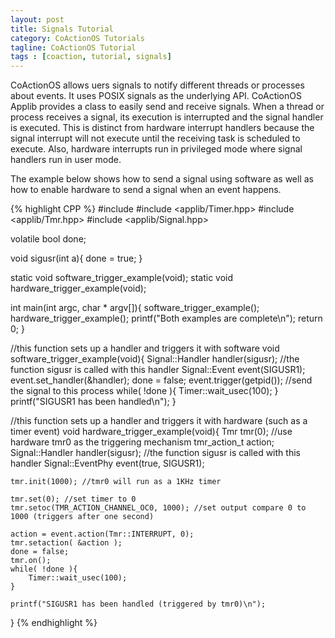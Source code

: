 ```yaml
---
layout: post
title: Signals Tutorial
category: CoActionOS Tutorials
tagline: CoActionOS Tutorial
tags : [coaction, tutorial, signals]
---
```


CoActionOS allows uers signals to notify different threads or processes 
about events.  It uses POSIX signals as the underlying API.  CoActionOS 
Applib provides a class to easily send and receive signals.  When a thread 
or process receives a signal, its execution is interrupted and the signal 
handler is executed.  This is distinct from hardware interrupt handlers 
because the signal interrupt will not execute until the receiving task 
is scheduled to execute.  Also, hardware interrupts run in privileged 
mode where signal handlers run in user mode.

The example below shows how to send a signal using software as well 
as how to enable hardware to send a signal when an event happens.

{% highlight CPP %}
#include <cstdio>
#include <applib/Timer.hpp>
#include <applib/Tmr.hpp>
#include <applib/Signal.hpp>

volatile bool done;

void sigusr(int a){
	done = true;
}

static void software_trigger_example(void);
static void hardware_trigger_example(void);

int main(int argc, char * argv[]){
	software_trigger_example();
	hardware_trigger_example();
	printf("Both examples are complete\n");
	return 0;
}


//this function sets up a handler and triggers it with software
void software_trigger_example(void){
	Signal::Handler handler(sigusr); //the function sigusr is called with this handler
	Signal::Event event(SIGUSR1);
	event.set_handler(&handler);
	done = false;
	event.trigger(getpid()); //send the signal to this process
	while( !done ){
		Timer::wait_usec(100);
	}
	printf("SIGUSR1 has been handled\n");
}

//this function sets up a handler and triggers it with hardware (such as a timer event)
void hardware_trigger_example(void){
	Tmr tmr(0); //use hardware tmr0 as the triggering mechanism
	tmr_action_t action;
	Signal::Handler handler(sigusr); //the function sigusr is called with this handler
	Signal::EventPhy event(true, SIGUSR1);

	tmr.init(1000); //tmr0 will run as a 1KHz timer

	tmr.set(0); //set timer to 0
	tmr.setoc(TMR_ACTION_CHANNEL_OC0, 1000); //set output compare 0 to 1000 (triggers after one second)

	action = event.action(Tmr::INTERRUPT, 0);
	tmr.setaction( &action );
	done = false;
	tmr.on();
	while( !done ){
		Timer::wait_usec(100);
	}

	printf("SIGUSR1 has been handled (triggered by tmr0)\n");
}
{% endhighlight %}